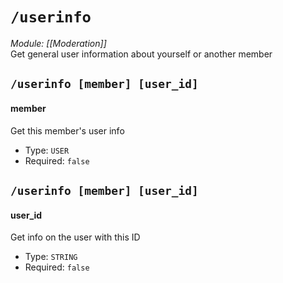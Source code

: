# `/userinfo`
*Module: [[Moderation]]*<br>
Get general user information about yourself or another member
## `/userinfo [member] [user_id]`
#### member
Get this member's user info
- Type: `USER`
- Required: `false`
## `/userinfo [member] [user_id]`
#### user_id
Get info on the user with this ID
- Type: `STRING`
- Required: `false`